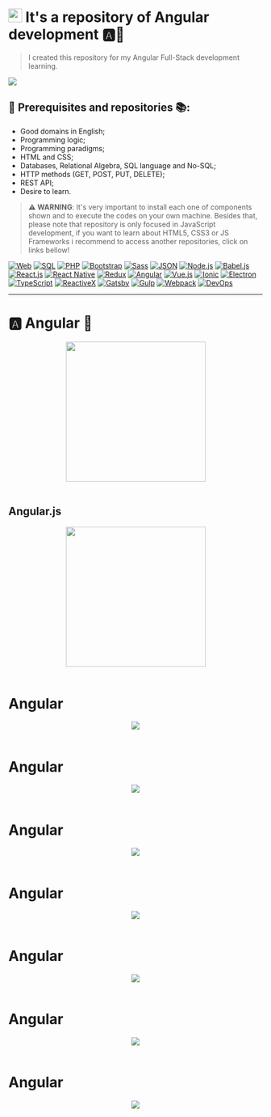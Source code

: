 # <img src="https://cdn.worldvectorlogo.com/logos/angular-icon-1.svg" height="27"> It's a repository of Angular development 🅰️📕
<!--
[![CSS3](https://img.shields.io/badge/-style.css-000000?style=social&logo=CSS3&logoColor=1877F2)](#)
[![JSON](https://img.shields.io/badge/-package.json-000000?style=social&logo=JSON&logoColor=gray)](#)
[![Brave](https://img.shields.io/badge/-Console-fff?style=social&logo=Brave&logoColor=orangered)](#)
[![Node.js](https://img.shields.io/badge/-Node.js-fff?style=social&logo=Node.js&logoColor=339933)](#)
[![NPM](https://img.shields.io/badge/-NPM-fff?style=social&logo=NPM&logoColor=CB3837)](#)
[![MongoDB](https://img.shields.io/badge/-MongoDB-fff?style=social&logo=MongoDB&logoColor=47A248)](#)
[![PostgreSQL](https://img.shields.io/badge/-PostgreSQL-fff?style=social&logo=Postgresql&logoColor=336791)](#)
[![SQL](https://img.shields.io/badge/-db.sql-fff?style=social&logo=MySQL&logoColor=336791)](#)
[![Babel.js](https://img.shields.io/badge/-Babel.js-fff?style=social&logo=Babel&logoColor=yellow)](#)
[![jQuery](https://img.shields.io/badge/-jQuery-fff?style=social&logo=jQuery&logoColor=blue)](#)
[![TS](https://img.shields.io/badge/-main.ts-fff?style=social&logo=TypeScript&logoColor=blue)](#)
[![TSX](https://img.shields.io/badge/-main.tsx-fff?style=social&logo=Atom&logoColor=blue)](#)
[![React.js](https://img.shields.io/badge/-app.jsx-fff?style=social&logo=React&logoColor=61DAFB)](#)
[![ReactiveX](https://img.shields.io/badge/-main.rx-fff?style=social&logo=ReactiveX&logoColor=B7178C)](#)
[![RESTful API](https://img.shields.io/badge/-RESTful.API-000000?style=social&logo=ReactOS&logoColor=1877F2)](#)

<div align="left"><img src="https://cdn.icon-icons.com/icons2/2530/PNG/512/js_button_icon_151927.png" height="47"><img src="https://cdn.icon-icons.com/icons2/2530/PNG/512/web_button_icon_151905.png" height="47"><img src="https://cdn.icon-icons.com/icons2/2530/PNG/512/ionic_button_icon_151955.png" height="47"><img src="https://cdn.icon-icons.com/icons2/2530/PNG/512/sass_button_icon_151921.png" height="47"></div>
-->
<blockquote>I created this repository for my Angular Full-Stack development learning.</blockquote>

<a href="https://github.com/IsaacAlves7/javascript-programming"><img src="https://miro.medium.com/max/2880/1*UbVWCOuRgGWzUpyD6VFhvQ.png"></a><br>

## 🎒 Prerequisites and repositories 📚:
<ul>
  <li>Good domains in English;</li>
  <li>Programming logic;</li>
  <li>Programming paradigms;</li>
  <li>HTML and CSS;</li>
  <li>Databases, Relational Algebra, SQL language and No-SQL;</li>
  <li>HTTP methods (GET, POST, PUT, DELETE);</li>
  <li>REST API;</li>
  <li>Desire to learn.</li>
</ul>

<blockquote><b>⚠️ WARNING</b>: It's very important to install each one of components shown and to execute the codes on your own machine. Besides that, please note that repository is only focused in JavaScript development, if you want to learn about HTML5, CSS3 or JS Frameworks i recommend to access another repositories, click on links bellow!</blockquote>

[![Web](https://img.shields.io/badge/-HTML5‍‍and‍‍css3‍‍development-FFE800?style=for-the-badge&logo=HTML5&logoColor=black)](https://github.com/IsaacAlves7/html5-and-css3-development)
[![SQL](https://img.shields.io/badge/-Databases-FFE800?style=for-the-badge&logo=MySQL&logoColor=black)](https://github.com/IsaacAlves7/sql-language)
[![PHP](https://img.shields.io/badge/-PHP-FFE800?style=for-the-badge&logo=PHP&logoColor=black)](https://github.com/IsaacAlves7/php-programming)
[![Bootstrap](https://img.shields.io/badge/-Bootstrap-FFE800?style=for-the-badge&logo=Bootstrap&logoColor=black)](https://github.com/IsaacAlves7/php-programming)
[![Sass](https://img.shields.io/badge/-Sass-FFE800?style=for-the-badge&logo=Sass&logoColor=black)](https://github.com/IsaacAlves7/javascript-programming)
[![JSON](https://img.shields.io/badge/-JSON-FFE953?style=for-the-badge&logo=JSON&logoColor=black)](https://github.com/IsaacAlves7/html5-and-css3-development)
[![Node.js](https://img.shields.io/badge/-Node.js-FFE953?style=for-the-badge&logo=Node.js&logoColor=black)](https://github.com/IsaacAlves7/html5-and-css3-development)
[![Babel.js](https://img.shields.io/badge/-Babel-F9DC3E?style=for-the-badge&logo=Babel&logoColor=black)](https://github.com/IsaacAlves7/html5-and-css3-development)
[![React.js](https://img.shields.io/badge/-React.js-FFE953?style=for-the-badge&logo=React&logoColor=black)](https://github.com/IsaacAlves7/react.js-programming)
[![React Native](https://img.shields.io/badge/-React‍‍Native-FFE953?style=for-the-badge&logo=ProtonDB&logoColor=black)](https://github.com/IsaacAlves7/react-native-programming)
[![Redux](https://img.shields.io/badge/-Redux-FFE800?style=for-the-badge&logo=Redux&logoColor=black)](https://github.com/IsaacAlves7/typescript-programming)
[![Angular](https://img.shields.io/badge/-Angular-FFE800?style=for-the-badge&logo=AngularJS&logoColor=black)](https://github.com/IsaacAlves7/angular.js-programming)
[![Vue.js](https://img.shields.io/badge/-Vue.js-FFE800?style=for-the-badge&logo=Vue.js&logoColor=black)](https://github.com/IsaacAlves7/vue.js-programming)
[![Ionic](https://img.shields.io/badge/-Ionic-FFE800?style=for-the-badge&logo=Ionic&logoColor=black)](https://github.com/IsaacAlves7/ionic-programming)
[![Electron](https://img.shields.io/badge/-Electron-FFE800?style=for-the-badge&logo=Electron&logoColor=black)](https://github.com/IsaacAlves7/electron-programming)
[![TypeScript](https://img.shields.io/badge/-TypeScript-FFDD00?style=for-the-badge&logo=TypeScript&logoColor=000)](https://github.com/IsaacAlves7/typescript-programming)
[![ReactiveX](https://img.shields.io/badge/-ReactiveX-FFE800?style=for-the-badge&logo=ReactiveX&logoColor=black)](https://github.com/IsaacAlves7/typescript-programming)
[![Gatsby](https://img.shields.io/badge/-Gatsby-FFE800?style=for-the-badge&logo=Gatsby&logoColor=black)](https://github.com/IsaacAlves7/typescript-programming)
[![Gulp](https://img.shields.io/badge/-Gulp-FFE800?style=for-the-badge&logo=gulp&logoColor=black)](https://github.com/IsaacAlves7/gulp-programming)
[![Webpack](https://img.shields.io/badge/-Webpack-FFE800?style=for-the-badge&logo=Webpack&logoColor=black)](https://github.com/IsaacAlves7/webpack-programming)
[![DevOps](https://img.shields.io/badge/-‍‍DevOps-FFE800?style=for-the-badge&logo=ReactOS&logoColor=black)](https://github.com/IsaacAlves7/systems-architecture)

<hr>

# 🅰️ Angular 📕
<div align="center"><a href="https://github.com/IsaacAlves7/javascript-programming"><img src="https://cdn.worldvectorlogo.com/logos/angular-icon-1.svg" height="277"></a></div><br>

## Angular.js
<div align="center"><a href="https://github.com/IsaacAlves7/javascript-programming"><img src="https://angular.io/assets/images/logos/angularjs/AngularJS-Shield.svg" height="277"></a></div><br>

# Angular
<div align="center"><a href="https://github.com/IsaacAlves7/javascript-programming"><img src="https://thewebpatriot.com/wp-content/uploads/2020/01/AngularJS-Development-Banner.jpg"></a></div><br>

# Angular
<div align="center"><a href="https://github.com/IsaacAlves7/javascript-programming"><img src="https://ben-solutions.com/wp-content/uploads/2017/03/Angular-js-Development-company.png"></a></div><br>

# Angular
<div align="center"><a href="https://github.com/IsaacAlves7/javascript-programming"><img src="https://devonblog.com/wp-content/uploads/2019/03/angular.jpg"></a></div><br>

# Angular
<div align="center"><a href="https://github.com/IsaacAlves7/javascript-programming"><img src="https://www.infragistics.com/community/cfs-file/__key/communityserver-blogs-components-weblogfiles/00-00-00-09-43/2766.dev_2D00_tools_2D00_ignite_2D00_ui_2D00_angular_2D00_shield_2D00_8b.jpg"></a></div><br>

# Angular
<div align="center"><a href="https://github.com/IsaacAlves7/javascript-programming"><img src="https://www.keycdn.com/img/blog/angular-banner.png"></a></div><br>

# Angular
<div align="center"><a href="https://github.com/IsaacAlves7/javascript-programming"><img src="https://js.devexpress.com/Content/ImagesNew/Overview/angular-banner.png"></a></div><br>

# Angular
<div align="center"><a href="https://github.com/IsaacAlves7/javascript-programming"><img src="https://miro.medium.com/max/2760/1*7NCqo6LqDutZBPozM6b2Dw.png"></a></div><br>
